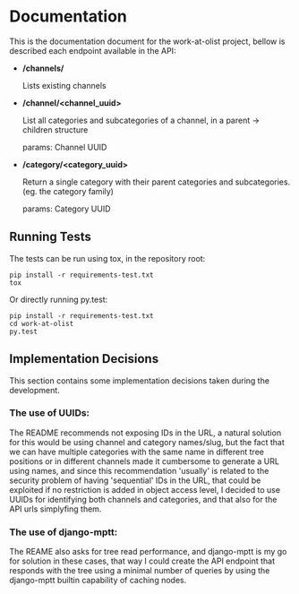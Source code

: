 # Documentation

This is the documentation document for the work-at-olist project, bellow is
described each endpoint available in the API:

* **/channels/**

    Lists existing channels

* **/channel/<channel_uuid>**

    List all categories and subcategories of a channel, in a parent -> children
    structure

    params: Channel UUID

* **/category/<category_uuid>**

    Return a single category with their parent categories and subcategories.
    (eg. the category family)

    params: Category UUID

## Running Tests

The tests can be run using tox, in the repository root:

```
pip install -r requirements-test.txt
tox
```

Or directly running py.test:

```
pip install -r requirements-test.txt
cd work-at-olist
py.test
```

## Implementation Decisions

This section contains some implementation decisions taken during the
development.

### The use of UUIDs:

The README recommends not exposing IDs in the URL, a natural solution for this
would be using channel and category names/slug, but the fact that we can have
multiple categories with the same name in different tree positions or in
different channels made it cumbersome to generate a URL using names, and since
this recommendation 'usually' is related to the security problem of having
'sequential' IDs in the URL, that could be exploited if no restriction is added in
object access level, I decided to use UUIDs for identifying both channels and
categories, and that also for the API urls simplyfing them.

### The use of django-mptt:

The REAME also asks for tree read performance, and django-mptt is my go for
solution in these cases, that way I could create the API endpoint that responds
with the tree using a minimal number of queries by using the django-mptt
builtin capability of caching nodes.
